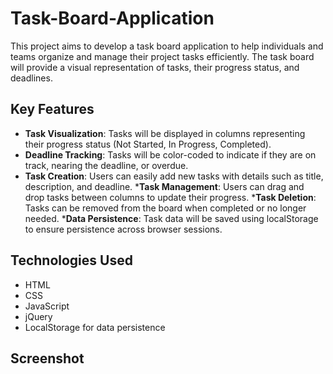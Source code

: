 # Task-Board-Application
This project aims to develop a task board application to help individuals and teams organize and manage their project tasks efficiently. The task board will provide a visual representation of tasks, their progress status, and deadlines.

## Key Features

* __Task Visualization__: Tasks will be displayed in columns representing their progress status (Not Started, In Progress, Completed).
* __Deadline Tracking__: Tasks will be color-coded to indicate if they are on track, nearing the deadline, or overdue.
* __Task Creation__: Users can easily add new tasks with details such as title, description, and deadline.
*__Task Management__: Users can drag and drop tasks between columns to update their progress.
*__Task Deletion__: Tasks can be removed from the board when completed or no longer needed.
*__Data Persistence__: Task data will be saved using localStorage to ensure persistence across browser sessions.

## Technologies Used

- HTML
- CSS
- JavaScript
- jQuery
- LocalStorage for data persistence

## Screenshot 

